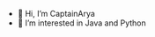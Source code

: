 - 👋 Hi, I’m CaptainArya
- 👀 I’m interested in Java and Python

<!---
CaptainLord-java/CaptainLord-java is a ✨ special ✨ repository because its `README.md` (this file) appears on your GitHub profile.
You can click the Preview link to take a look at your changes.
--->
